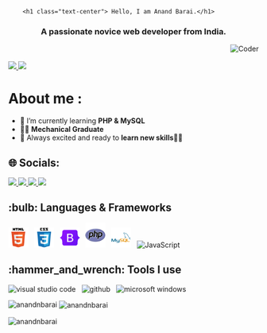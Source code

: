 
        <h1 class="text-center"> Hello, I am Anand Barai.</h1>


<h3 align="center">A passionate novice web developer from India.</h3>

<img align="right" alt="Coder" src="https://www.digitalsolutionservices.com/img/services/website1.gif">
<br><br>
<a href="https://twitter.com/anandnbarai" target="_blank" rel="noreferrer"> 
<img src="https://img.shields.io/twitter/follow/anandnbarai?logo=twitter&style=for-the-badge&color=0891b2&labelColor=1c1917" /> </a>

<a href="https://www.github.com/anandnbarai" target="_blank" rel="noreferrer">
<img src="https://img.shields.io/github/followers/anandnbarai?logo=github&style=for-the-badge&color=0891b2&labelColor=1c1917" /> </a>



# **About me** :

- 🌱 I’m currently learning **PHP & MySQL** <br>
- 👨‍🏭 **Mechanical Graduate** <br>
- 🤩 Always excited and ready to **learn new skills👨‍🎓**


## 🌐 Socials:

<a href="https://www.linkedin.com/in/anandnbarai">
  <img src="https://img.shields.io/badge/LinkedIn-0077B5?style=for-the-badge&logo=linkedin&logoColor=white"/> 
 </a> 
<a href="https://twitter.com/anandnbarai">
  <img src="https://img.shields.io/badge/Twitter-1DA1F2?style=for-the-badge&logo=twitter&logoColor=white"/>
</a>
<a href="https://www.instagram.com/barai_anand">
  <img src="https://img.shields.io/badge/Instagram-E4405F?style=for-the-badge&logo=instagram&logoColor=white"/>
</a>
<a href="https://www.facebook.com/anandnbarai">
  <img src="[https://img.shields.io/badge/Instagram-E4405F?style=for-the-badge&logo=instagram&logoColor=white](https://img.shields.io/badge/Facebook-%231877F2.svg?logo=Facebook&logoColor=white)" />
</a>
<br>

<h2>:bulb: Languages & Frameworks</h2>
<p>
<img title="HTML5" alt="HTML5" src="https://raw.githubusercontent.com/devicons/devicon/master/icons/html5/html5-original-wordmark.svg" width="40px" height="40px">
&nbsp
<img title="CSS" alt="CSS" src="https://raw.githubusercontent.com/devicons/devicon/master/icons/css3/css3-original-wordmark.svg" width="40px" height="40px">
&nbsp
<img title="Bootstrap" alt="Bootstrap" src="https://github.com/devicons/devicon/blob/master/icons/bootstrap/bootstrap-original.svg" width="40px" height="40px">
&nbsp
<img title="PHP" alt="PHP" src="https://github.com/devicons/devicon/blob/master/icons/php/php-original.svg" width="40px" height="50px">
&nbsp
<img title="MySQL" alt="MySQL" src="https://github.com/devicons/devicon/blob/master/icons/mysql/mysql-original-wordmark.svg" width="40px" heigth="50px">
&nbsp
<img title="JavaScript" alt="JavaScript" src="https://cdn.jsdelivr.net/gh/devicons/devicon/icons/javascript/javascript-original.svg" width="40px" heigth="50px">
&nbsp

<h2>:hammer_and_wrench: Tools I use</h2>
<p>
<img title="VS Code" alt="visual studio code" width="30px" src="https://cdn.jsdelivr.net/gh/devicons/devicon/icons/vscode/vscode-original.svg" />
&nbsp;  
<img title="GitHub" alt="github" width="30px" src="https://cdn.jsdelivr.net/gh/devicons/devicon/icons/github/github-original.svg" />
&nbsp;
<img title="MS Windows" alt="microsoft windows" width="30px" src="https://cdn.jsdelivr.net/gh/devicons/devicon/icons/windows8/windows8-original.svg" />
&nbsp;
</p>

<p><img align="left" src="https://github-readme-stats.vercel.app/api/top-langs?username=anandnbarai&show_icons=true&locale=en&layout=compact" alt="anandnbarai" /></p>

<p>&nbsp;<img align="center" src="https://github-readme-stats.vercel.app/api?username=anandnbarai&show_icons=true&locale=en" alt="anandnbarai" /></p>

<p><img align="center" src="https://github-readme-streak-stats.herokuapp.com/?user=anandnbarai&" alt="anandnbarai" /></p>
